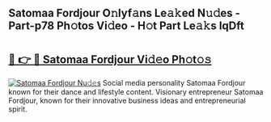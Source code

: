 ## Satomaa Fordjour O𝚗lyf𝚊ns Le𝚊𝚔ed N𝚞𝚍es - Part-p78 Ph𝚘tos Vi𝚍eo - H𝚘t Part Le𝚊𝚔s IqDft

# <h2><a href="http://hf8fvuz.feru.top/?c=Satomaa+Fordjour">🔗 👉 🔴 Satomaa Fordjour Vi𝚍𝚎o Ph𝚘t𝚘𝚜</a></h2>

[![Satomaa Fordjour Nu𝚍𝚎s](https://i.imgur.com/0TWrTi3.gif)](http://hf8fvuz.feru.top/?c=Satomaa+Fordjour)
Social media personality Satomaa Fordjour known for their dance and lifestyle content. Visionary entrepreneur Satomaa Fordjour, known for their innovative business ideas and entrepreneurial spirit. 
